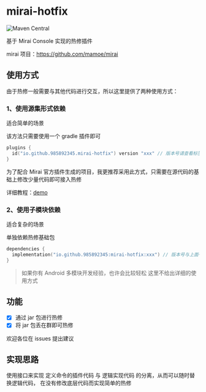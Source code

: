 # mirai-hotfix
![Maven Central](https://img.shields.io/maven-central/v/io.github.985892345/mirai-hotfix)


 基于 Mirai Console 实现的热修插件

 mirai 项目：https://github.com/mamoe/mirai
 
## 使用方式
 由于热修一般需要与其他代码进行交互，所以这里提供了两种使用方式：

### 1、使用源集形式依赖
适合简单的场景

该方法只需要使用一个 gradle 插件即可
```kotlin
plugins {
  id("io.github.985892345.mirai-hotfix") version "xxx" // 版本号请查看标签
}
```
为了配合 Mirai 官方插件生成的项目，我更推荐采用此方式，只需要在源代码的基础上修改少量代码即可接入热修

详细教程：[demo](hotfix-demo)

### 2、使用子模块依赖
适合复杂的场景

单独依赖热修基础包
```kotlin
dependencies {
  implementation("io.github.985892345:mirai-hotfix:xxx") // 版本号与上面一致
}
```

> 如果你有 Android 多模块开发经验，也许会比较轻松
> 这里不给出详细的使用方式


## 功能
- [x] 通过 jar 包进行热修
- [x] 将 jar 包丢在群即可热修

 欢迎各位在 issues 提出建议
 
## 实现思路
 使用接口来实现 定义命令的插件代码 与 逻辑实现代码 的分离，从而可以随时替换逻辑代码，
 在没有修改底层代码而实现简单的热修